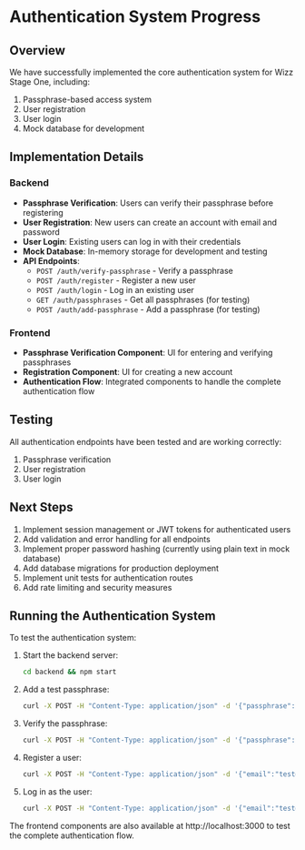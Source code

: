 # Authentication System Progress

## Overview

We have successfully implemented the core authentication system for Wizz Stage One, including:

1. Passphrase-based access system
2. User registration
3. User login
4. Mock database for development

## Implementation Details

### Backend

- **Passphrase Verification**: Users can verify their passphrase before registering
- **User Registration**: New users can create an account with email and password
- **User Login**: Existing users can log in with their credentials
- **Mock Database**: In-memory storage for development and testing
- **API Endpoints**:
  - `POST /auth/verify-passphrase` - Verify a passphrase
  - `POST /auth/register` - Register a new user
  - `POST /auth/login` - Log in an existing user
  - `GET /auth/passphrases` - Get all passphrases (for testing)
  - `POST /auth/add-passphrase` - Add a passphrase (for testing)

### Frontend

- **Passphrase Verification Component**: UI for entering and verifying passphrases
- **Registration Component**: UI for creating a new account
- **Authentication Flow**: Integrated components to handle the complete authentication flow

## Testing

All authentication endpoints have been tested and are working correctly:

1. Passphrase verification
2. User registration
3. User login

## Next Steps

1. Implement session management or JWT tokens for authenticated users
2. Add validation and error handling for all endpoints
3. Implement proper password hashing (currently using plain text in mock database)
4. Add database migrations for production deployment
5. Implement unit tests for authentication routes
6. Add rate limiting and security measures

## Running the Authentication System

To test the authentication system:

1. Start the backend server:
   ```bash
   cd backend && npm start
   ```

2. Add a test passphrase:
   ```bash
   curl -X POST -H "Content-Type: application/json" -d '{"passphrase":"wizz-test-123"}' http://localhost:3001/auth/add-passphrase
   ```

3. Verify the passphrase:
   ```bash
   curl -X POST -H "Content-Type: application/json" -d '{"passphrase":"wizz-test-123"}' http://localhost:3001/auth/verify-passphrase
   ```

4. Register a user:
   ```bash
   curl -X POST -H "Content-Type: application/json" -d '{"email":"test@example.com","password":"password123"}' http://localhost:3001/auth/register
   ```

5. Log in as the user:
   ```bash
   curl -X POST -H "Content-Type: application/json" -d '{"email":"test@example.com","password":"password123"}' http://localhost:3001/auth/login
   ```

The frontend components are also available at http://localhost:3000 to test the complete authentication flow.